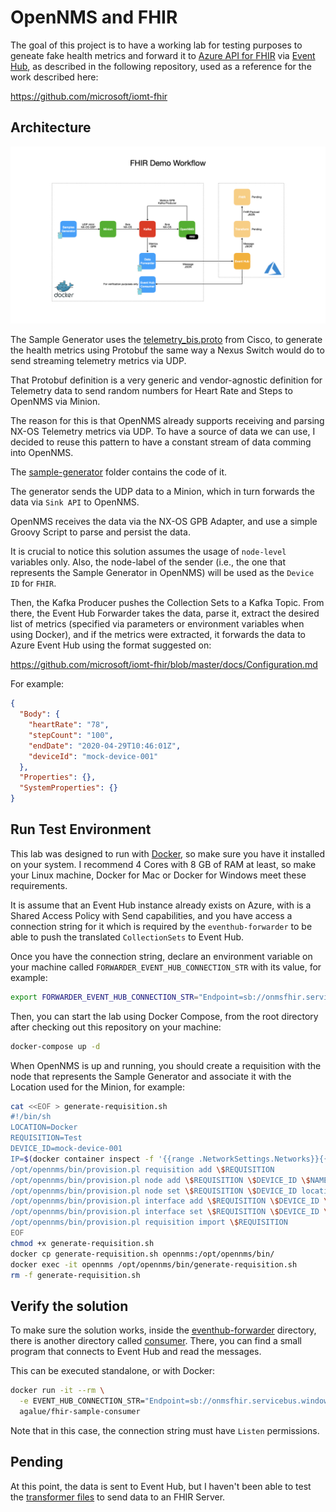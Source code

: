 OpenNMS and FHIR
====

The goal of this project is to have a working lab for testing purposes to geneate fake health metrics and forward it to [Azure API for FHIR](https://azure.microsoft.com/en-us/services/azure-api-for-fhir/) via [Event Hub](https://azure.microsoft.com/en-us/services/event-hubs/), as described in the following repository, used as a reference for the work described here:

https://github.com/microsoft/iomt-fhir

## Architecture

![Diagram](assets/FHIR-Architecture.png)

The Sample Generator uses the [telemetry_bis.proto](https://github.com/CiscoDevNet/nx-telemetry-proto/blob/master/telemetry_bis.proto) from Cisco, to generate the health metrics using Protobuf the same way a Nexus Switch would do to send streaming telemetry metrics via UDP.

That Protobuf definition is a very generic and vendor-agnostic definition for Telemetry data to send random numbers for Heart Rate and Steps to OpenNMS via Minion.

The reason for this is that OpenNMS already supports receiving and parsing NX-OS Telemetry metrics via UDP. To have a source of data we can use, I decided to reuse this pattern to have a constant stream of data comming into OpenNMS.

The [sample-generator](sample-generator) folder contains the code of it.

The generator sends the UDP data to a Minion, which in turn forwards the data via `Sink API` to OpenNMS.

OpenNMS receives the data via the NX-OS GPB Adapter, and use a simple Groovy Script to parse and persist the data.

It is crucial to notice this solution assumes the usage of `node-level` variables only. Also, the node-label of the sender (i.e., the one that represents the Sample Generator in OpenNMS) will be used as the `Device ID` for `FHIR`.

Then, the Kafka Producer pushes the Collection Sets to a Kafka Topic. From there, the Event Hub Forwarder takes the data, parse it, extract the desired list of metrics (specified via parameters or environment variables when using Docker), and if the metrics were extracted, it forwards the data to Azure Event Hub using the format suggested on:

https://github.com/microsoft/iomt-fhir/blob/master/docs/Configuration.md 

For example:

```json
{
  "Body": {
    "heartRate": "78",
    "stepCount": "100",
    "endDate": "2020-04-29T10:46:01Z",
    "deviceId": "mock-device-001"
  },
  "Properties": {},
  "SystemProperties": {}
}
```

## Run Test Environment

This lab was designed to run with [Docker](https://docker.io), so make sure you have it installed on your system. I recommend 4 Cores with 8 GB of RAM at least, so make your Linux machine, Docker for Mac or Docker for Windows meet these requirements.

It is assume that an Event Hub instance already exists on Azure, with is a Shared Access Policy with Send capabilities, and you have access a connection string for it which is required by the `eventhub-forwarder` to be able to push the translated `CollectionSets` to Event Hub.

Once you have the connection string, declare an environment variable on your machine called `FORWARDER_EVENT_HUB_CONNECTION_STR` with its value, for example:

```bash
export FORWARDER_EVENT_HUB_CONNECTION_STR="Endpoint=sb://onmsfhir.servicebus.windows.net/;SharedAccessKeyName=send;SharedAccessKey=XXXXXXX;EntityPath=fhirhub"
```

Then, you can start the lab using Docker Compose, from the root directory after checking out this repository on your machine:

```bash
docker-compose up -d
```

When OpenNMS is up and running, you should create a requisition with the node that represents the Sample Generator and associate it with the Location used for the Minion, for example:

```bash
cat <<EOF > generate-requisition.sh
#!/bin/sh
LOCATION=Docker
REQUISITION=Test
DEVICE_ID=mock-device-001
IP=$(docker container inspect -f '{{range .NetworkSettings.Networks}}{{.IPAddress}}{{end}}' generator)
/opt/opennms/bin/provision.pl requisition add \$REQUISITION
/opt/opennms/bin/provision.pl node add \$REQUISITION \$DEVICE_ID \$NAME
/opt/opennms/bin/provision.pl node set \$REQUISITION \$DEVICE_ID location \$LOCATION
/opt/opennms/bin/provision.pl interface add \$REQUISITION \$DEVICE_ID \$IP
/opt/opennms/bin/provision.pl interface set \$REQUISITION \$DEVICE_ID \$IP snmp-primary N
/opt/opennms/bin/provision.pl requisition import \$REQUISITION
EOF
chmod +x generate-requisition.sh
docker cp generate-requisition.sh opennms:/opt/opennms/bin/
docker exec -it opennms /opt/opennms/bin/generate-requisition.sh
rm -f generate-requisition.sh
```

## Verify the solution

To make sure the solution works, inside the [eventhub-forwarder](eventhub-forwarder) directory, there is another directory called [consumer](eventhub-forwarder/consumer). There, you can find a small program that connects to Event Hub and read the messages.

This can be executed standalone, or with Docker:

```bash
docker run -it --rm \
  -e EVENT_HUB_CONNECTION_STR="Endpoint=sb://onmsfhir.servicebus.windows.net;SharedAccessKeyName=listen;SharedAccessKey=XXXXX;EntityPath=fhirhub" \
  agalue/fhir-sample-consumer
```

Note that in this case, the connection string must have `Listen` permissions.

## Pending

At this point, the data is sent to Event Hub, but I haven't been able to test the [transformer files](fhir-mapping) to send data to an FHIR Server.
